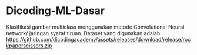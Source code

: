 # Dicoding-ML-Dasar
Klasifikasi gambar multiclass menggunakan metode Convolutional Neural network/ jaringan syaraf tiruan. Dataset yang digunakan adalah https://github.com/dicodingacademy/assets/releases/download/release/rockpaperscissors.zip
